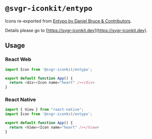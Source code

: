 # `@svgr-iconkit/entypo`

Icons re-exported from [Entypo by Daniel Bruce & Contributors](https://github.com/geakstr/entypo-icons).

Details please go to [https://svgr-iconkit.dev](https://svgr-iconkit.dev).

## Usage

### React Web

```javascript
import Icon from '@svgr-iconkit/entypo';

export default function App() {
  return <div><Icon name="heart" /></div>
}

```

### React Native

```javascript
import { View } from "react-native";
import Icon from '@svgr-iconkit/entypo';

export default function App() {
  return <View><Icon name="heart" /></View>
}

```
